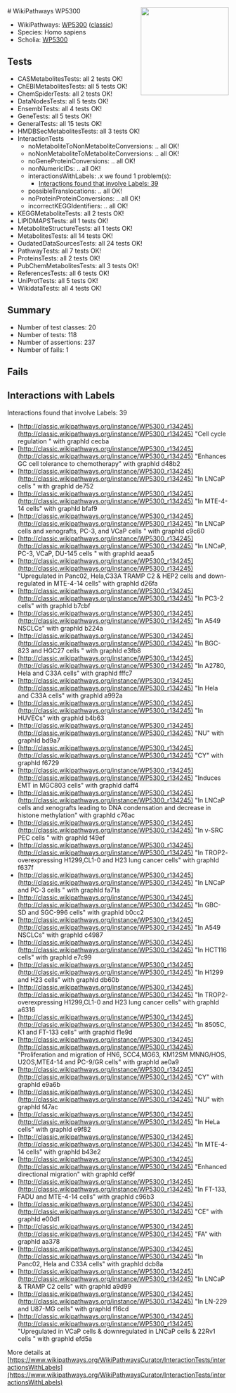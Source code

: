 <img style="float: right; width: 200px" src="https://upload.wikimedia.org/wikipedia/commons/thumb/8/83/Wplogo_with_text_500.png/640px-Wplogo_with_text_500.png" />
# WikiPathways WP5300

* WikiPathways: [WP5300](https://wikipathways.org/pathways/WP5300) ([classic](https://classic.wikipathways.org/instance/WP5300))
* Species: Homo sapiens
* Scholia: [WP5300](https://scholia.toolforge.org/wikipathways/WP5300)
## Tests
* CASMetabolitesTests: all 2 tests OK!
* ChEBIMetabolitesTests: all 5 tests OK!
* ChemSpiderTests: all 2 tests OK!
* DataNodesTests: all 5 tests OK!
* EnsemblTests: all 4 tests OK!
* GeneTests: all 5 tests OK!
* GeneralTests: all 15 tests OK!
* HMDBSecMetabolitesTests: all 3 tests OK!
* InteractionTests
    * noMetaboliteToNonMetaboliteConversions: .. all OK!
    * noNonMetaboliteToMetaboliteConversions: .. all OK!
    * noGeneProteinConversions: .. all OK!
    * nonNumericIDs: .. all OK!
    * interactionsWithLabels: .x we found 1 problem(s):
        * [Interactions found that involve Labels: 39](#fe97a8ff)
    * possibleTranslocations: .. all OK!
    * noProteinProteinConversions: .. all OK!
    * incorrectKEGGIdentifiers: .. all OK!
* KEGGMetaboliteTests: all 2 tests OK!
* LIPIDMAPSTests: all 1 tests OK!
* MetaboliteStructureTests: all 1 tests OK!
* MetabolitesTests: all 14 tests OK!
* OudatedDataSourcesTests: all 24 tests OK!
* PathwayTests: all 7 tests OK!
* ProteinsTests: all 2 tests OK!
* PubChemMetabolitesTests: all 3 tests OK!
* ReferencesTests: all 6 tests OK!
* UniProtTests: all 5 tests OK!
* WikidataTests: all 4 tests OK!


## Summary

* Number of test classes: 20
* Number of tests: 118
* Number of assertions: 237
* Number of fails: 1

## Fails

<a name="fe97a8ff" />

## Interactions with Labels

Interactions found that involve Labels: 39

* [http://classic.wikipathways.org/instance/WP5300_r134245](http://classic.wikipathways.org/instance/WP5300_r134245) "Cell cycle
regulation
" with graphId cecba
* [http://classic.wikipathways.org/instance/WP5300_r134245](http://classic.wikipathways.org/instance/WP5300_r134245) "Enhances
GC cell 
tolerance to
chemotherapy" with graphId d48b2
* [http://classic.wikipathways.org/instance/WP5300_r134245](http://classic.wikipathways.org/instance/WP5300_r134245) "In LNCaP
cells 
" with graphId de752
* [http://classic.wikipathways.org/instance/WP5300_r134245](http://classic.wikipathways.org/instance/WP5300_r134245) "In MTE-4-14 cells" with graphId bfaf9
* [http://classic.wikipathways.org/instance/WP5300_r134245](http://classic.wikipathways.org/instance/WP5300_r134245) "In LNCaP cells 
and xenografts,
PC-3, and
VCaP cells
" with graphId c9c60
* [http://classic.wikipathways.org/instance/WP5300_r134245](http://classic.wikipathways.org/instance/WP5300_r134245) "In
LNCaP,
PC-3,
VCaP,
DU-145
cells
" with graphId aeaa5
* [http://classic.wikipathways.org/instance/WP5300_r134245](http://classic.wikipathways.org/instance/WP5300_r134245) "Upregulated
in Panc02, 
Hela,C33A
TRAMP C2 &
HEP2 cells and
down-regulated
in MTE-4-14 cells" with graphId d26fa
* [http://classic.wikipathways.org/instance/WP5300_r134245](http://classic.wikipathways.org/instance/WP5300_r134245) "In
PC3-2
cells" with graphId b7cbf
* [http://classic.wikipathways.org/instance/WP5300_r134245](http://classic.wikipathways.org/instance/WP5300_r134245) "In A549
NSCLCs" with graphId b224a
* [http://classic.wikipathways.org/instance/WP5300_r134245](http://classic.wikipathways.org/instance/WP5300_r134245) "In BGC-823 and
HGC27 cells " with graphId e3fb8
* [http://classic.wikipathways.org/instance/WP5300_r134245](http://classic.wikipathways.org/instance/WP5300_r134245) "In
A2780,
Hela and C33A
cells" with graphId fffc7
* [http://classic.wikipathways.org/instance/WP5300_r134245](http://classic.wikipathways.org/instance/WP5300_r134245) "In
Hela
and
C33A
cells" with graphId a992a
* [http://classic.wikipathways.org/instance/WP5300_r134245](http://classic.wikipathways.org/instance/WP5300_r134245) "In
HUVECs" with graphId b4b63
* [http://classic.wikipathways.org/instance/WP5300_r134245](http://classic.wikipathways.org/instance/WP5300_r134245) "NU" with graphId bd9a7
* [http://classic.wikipathways.org/instance/WP5300_r134245](http://classic.wikipathways.org/instance/WP5300_r134245) "CY" with graphId f6729
* [http://classic.wikipathways.org/instance/WP5300_r134245](http://classic.wikipathways.org/instance/WP5300_r134245) "Induces EMT
in MGC803
cells" with graphId daff4
* [http://classic.wikipathways.org/instance/WP5300_r134245](http://classic.wikipathways.org/instance/WP5300_r134245) "In LNCaP cells 
and xenografts
leading to
DNA condensation
and decrease in
histone methylation" with graphId c76ac
* [http://classic.wikipathways.org/instance/WP5300_r134245](http://classic.wikipathways.org/instance/WP5300_r134245) "In 
v-SRC PEC
cells 
" with graphId f49ef
* [http://classic.wikipathways.org/instance/WP5300_r134245](http://classic.wikipathways.org/instance/WP5300_r134245) "In TROP2-
overexpressing
H1299,CL1-0
and H23 lung
cancer cells" with graphId f637f
* [http://classic.wikipathways.org/instance/WP5300_r134245](http://classic.wikipathways.org/instance/WP5300_r134245) "In
LNCaP
and
PC-3
cells " with graphId fa71a
* [http://classic.wikipathways.org/instance/WP5300_r134245](http://classic.wikipathways.org/instance/WP5300_r134245) "In GBC-SD and
SGC-996 cells" with graphId b0cc2
* [http://classic.wikipathways.org/instance/WP5300_r134245](http://classic.wikipathways.org/instance/WP5300_r134245) "In A549
NSCLCs" with graphId c4987
* [http://classic.wikipathways.org/instance/WP5300_r134245](http://classic.wikipathways.org/instance/WP5300_r134245) "In
HCT116
cells" with graphId e7c99
* [http://classic.wikipathways.org/instance/WP5300_r134245](http://classic.wikipathways.org/instance/WP5300_r134245) "In
H1299 and
H23 cells" with graphId db60b
* [http://classic.wikipathways.org/instance/WP5300_r134245](http://classic.wikipathways.org/instance/WP5300_r134245) "In TROP2-
overexpressing
H1299,CL1-0
and H23 lung
cancer cells" with graphId a6316
* [http://classic.wikipathways.org/instance/WP5300_r134245](http://classic.wikipathways.org/instance/WP5300_r134245) "In 8505C,
K1 and
FT-133 
cells" with graphId f1e9d
* [http://classic.wikipathways.org/instance/WP5300_r134245](http://classic.wikipathways.org/instance/WP5300_r134245) "Proliferation and migration
of HN6, SCC4,MG63, KM12SM
MNNG/HOS, U2OS,MTE4-14 and
PC-9/GR cells" with graphId ae0a9
* [http://classic.wikipathways.org/instance/WP5300_r134245](http://classic.wikipathways.org/instance/WP5300_r134245) "CY" with graphId e9a6b
* [http://classic.wikipathways.org/instance/WP5300_r134245](http://classic.wikipathways.org/instance/WP5300_r134245) "NU" with graphId f47ac
* [http://classic.wikipathways.org/instance/WP5300_r134245](http://classic.wikipathways.org/instance/WP5300_r134245) "In
HeLa
cells" with graphId e9f82
* [http://classic.wikipathways.org/instance/WP5300_r134245](http://classic.wikipathways.org/instance/WP5300_r134245) "In
MTE-4-14 
cells" with graphId b43e2
* [http://classic.wikipathways.org/instance/WP5300_r134245](http://classic.wikipathways.org/instance/WP5300_r134245) "Enhanced
directional
migration" with graphId cef9f
* [http://classic.wikipathways.org/instance/WP5300_r134245](http://classic.wikipathways.org/instance/WP5300_r134245) "In FT-133,
FADU and
MTE-4-14 
cells" with graphId c96b3
* [http://classic.wikipathways.org/instance/WP5300_r134245](http://classic.wikipathways.org/instance/WP5300_r134245) "CE" with graphId e00d1
* [http://classic.wikipathways.org/instance/WP5300_r134245](http://classic.wikipathways.org/instance/WP5300_r134245) "FA" with graphId aa378
* [http://classic.wikipathways.org/instance/WP5300_r134245](http://classic.wikipathways.org/instance/WP5300_r134245) "In
Panc02, 
Hela and 
C33A
cells" with graphId dcb8a
* [http://classic.wikipathways.org/instance/WP5300_r134245](http://classic.wikipathways.org/instance/WP5300_r134245) "In LNCaP &
TRAMP C2 
cells" with graphId a9d99
* [http://classic.wikipathways.org/instance/WP5300_r134245](http://classic.wikipathways.org/instance/WP5300_r134245) "In 
LN-229
and 
U87-MG
cells" with graphId f16cd
* [http://classic.wikipathways.org/instance/WP5300_r134245](http://classic.wikipathways.org/instance/WP5300_r134245) "Upregulated
in VCaP cells &
downregulated
in LNCaP cells
& 22Rv1 cells " with graphId efd5a


More details at [https://www.wikipathways.org/WikiPathwaysCurator/InteractionTests/interactionsWithLabels](https://www.wikipathways.org/WikiPathwaysCurator/InteractionTests/interactionsWithLabels)

